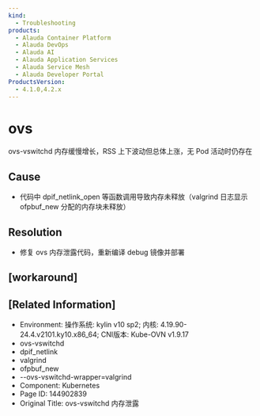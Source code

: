 ```yaml
---
kind:
  - Troubleshooting
products:
  - Alauda Container Platform
  - Alauda DevOps
  - Alauda AI
  - Alauda Application Services
  - Alauda Service Mesh
  - Alauda Developer Portal
ProductsVersion:
  - 4.1.0,4.2.x
---
```

<!-- A type of document that involves encountering a fault, diagnosing it, performing root cause analysis, and providing solutions. -->

# ovs

ovs-vswitchd 内存缓慢增长，RSS 上下波动但总体上涨，无 Pod 活动时仍存在

## Cause
- 代码中 dpif_netlink_open 等函数调用导致内存未释放（valgrind 日志显示 ofpbuf_new 分配的内存块未释放）

## Resolution
- 修复 ovs 内存泄露代码，重新编译 debug 镜像并部署

## [workaround]

## [Related Information]
- Environment: 操作系统: kylin v10 sp2; 内核: 4.19.90-24.4.v2101.ky10.x86_64; CNI版本: Kube-OVN v1.9.17
- ovs-vswitchd
- dpif_netlink
- valgrind
- ofpbuf_new
- --ovs-vswitchd-wrapper=valgrind
- Component: Kubernetes
- Page ID: 144902839
- Original Title: ovs-vswitchd 内存泄露
